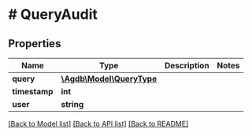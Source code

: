 # # QueryAudit

## Properties

Name | Type | Description | Notes
------------ | ------------- | ------------- | -------------
**query** | [**\Agdb\Model\QueryType**](QueryType.md) |  |
**timestamp** | **int** |  |
**user** | **string** |  |

[[Back to Model list]](../../README.md#models) [[Back to API list]](../../README.md#endpoints) [[Back to README]](../../README.md)
